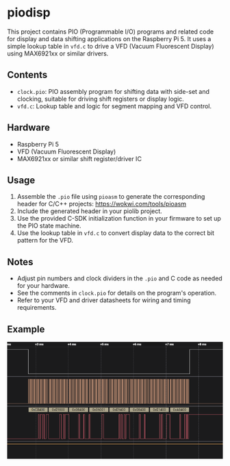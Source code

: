 # piodisp

This project contains PIO (Programmable I/O) programs and related code for display and data shifting applications on the Raspberry Pi 5. It uses a simple lookup table in `vfd.c` to drive a VFD (Vacuum Fluorescent Display) using MAX6921xx or similar drivers.

## Contents
- `clock.pio`: PIO assembly program for shifting data with side-set and clocking, suitable for driving shift registers or display logic.
- `vfd.c`: Lookup table and logic for segment mapping and VFD control.

## Hardware
- Raspberry Pi 5
- VFD (Vacuum Fluorescent Display)
- MAX6921xx or similar shift register/driver IC

## Usage
1. Assemble the `.pio` file using `pioasm` to generate the corresponding header for C/C++ projects:
    https://wokwi.com/tools/pioasm
2. Include the generated header in your piolib project.
3. Use the provided C-SDK initialization function in your firmware to set up the PIO state machine.
4. Use the lookup table in `vfd.c` to convert display data to the correct bit pattern for the VFD.

## Notes
- Adjust pin numbers and clock dividers in the `.pio` and C code as needed for your hardware.
- See the comments in `clock.pio` for details on the program's operation.
- Refer to your VFD and driver datasheets for wiring and timing requirements.

## Example
![Example Output](https://github.com/DenAutonomePirat/piodisp/blob/main/output.png)
